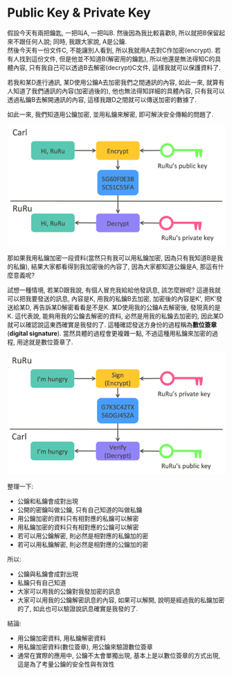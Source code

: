 # Public Key & Private Key

假設今天有兩把鑰匙, 一把叫A, 一把叫B. 然後因為我比較喜歡B, 所以就把B保留起來不跟任何人說; 同時, 我跟大家說, A是公鑰.  
然後今天有一份文件C, 不能讓別人看到, 所以我就用A去對C作加密\(encrypt\). 若有人找到這份文件, 但是他並不知道B\(解密用的鑰匙\), 所以他還是無法得知C的具體內容, 只有我自己可以透過B去解密\(decrypt\)C文件, 這樣我就可以保護資料了.

若我和某D進行通訊, 某D使用公鑰A去加密我們之間通訊的內容, 如此一來, 就算有人知道了我們通訊的內容\(加密過後的\), 他也無法得知詳細的具體內容, 只有我可以透過私鑰B去解開通訊的內容, 這樣我跟D之間就可以傳送加密的數據了.

如此一來, 我們知道用公鑰加密, 並用私鑰來解密, 即可解決安全傳輸的問題了.

![](/assets/publickey_privatekey001.png)

那如果我用私鑰加密一段資料\(當然只有我可以用私鑰加密, 因為只有我知道B是我的私鑰\), 結果大家都看得到我加密後的內容了, 因為大家都知道公鑰是A, 那這有什麼意義呢?

試想一種情境, 若某D跟我說, 有個人冒充我給給他發訊息, 該怎麼辦呢? 這邊我就可以把我要發送的訊息, 內容是K, 用我的私鑰B去加密, 加密後的內容是K', 把K'發送給某D, 再告訴某D解密看看是不是K. 某D使用我的公鑰A去解密後, 發現真的是K. 這代表說, 能夠用我的公鑰去解密的資料, 必然是用我的私鑰去加密的, 因此某D就可以確認說這東西確實是我發的了. 這種確認發送方身份的過程稱為**數位簽章**\(**digital signature**\). 當然具體的過程會更複雜一點, 不過這種用私鑰來加密的過程, 用途就是數位簽章了.

![](/assets/digital_signature.png)

整理一下:

* 公鑰和私鑰會成對出現
* 公開的密鑰叫做公鑰, 只有自己知道的叫做私鑰
* 用公鑰加密的資料只有相對應的私鑰可以解密
* 用私鑰加密的資料只有相對應的公鑰可以解密
* 若可以用公鑰解密, 則必然是相對應的私鑰加的密
* 若可以用私鑰解密, 則必然是相對應的公鑰加的密

所以:

* 公鑰與私鑰會成對出現
* 私鑰只有自己知道
* 大家可以用我的公鑰對我發加密的訊息
* 大家可以用我的公鑰解密訊息的內容, 如果可以解開, 說明是經過我的私鑰加密的了, 如此也可以驗證說訊息確實是我發的了.

結論:

* 用公鑰加密資料, 用私鑰解密資料
* 用私鑰加密資料\(數位簽章\), 用公鑰來驗證數位簽章
* 通常在實際的應用中, 公鑰不太會單獨出現, 基本上是以數位簽章的方式出現, 這是為了考量公鑰的安全性與有效性




